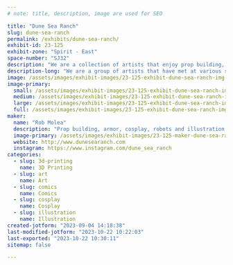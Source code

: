 ```yaml
---
# note: title, description, image are used for SEO

title: "Dune Sea Ranch"
slug: dune-sea-ranch
permalink: /exhibits/dune-sea-ranch/
exhibit-id: 23-125
exhibit-zone: "Spirit - East"
space-number: "SJ32"
description: "We are a collection of artists that enjoy prop building, cosplay creations, droid making and art."
description-long: "We are a group of artists that have met at various schools, conventions and gatherings.  We are fantasy and sci fi fans that love prop building and cosplay costuming. We are all traditionally trained artists that love creating."
image: /assets/images/exhibit-images/23-125-exhibit-dune-sea-ranch-img-0421-large.jpg
image-primary: 
  small: /assets/images/exhibit-images/23-125-exhibit-dune-sea-ranch-img-0421-small.jpg
  medium: /assets/images/exhibit-images/23-125-exhibit-dune-sea-ranch-img-0421-medium.jpg
  large: /assets/images/exhibit-images/23-125-exhibit-dune-sea-ranch-img-0421-large.jpg
  full: /assets/images/exhibit-images/23-125-exhibit-dune-sea-ranch-img-0421-full.jpg
maker: 
  name: "Rob Molea"
  description: "Prop building, armor, cosplay, robots and illustration."
  image-primary: /assets/images/exhibit-images/23-125-maker-dune-sea-ranch-gpupresents1-medium.jpg
  website: http://www.dunesearanch.com
  instagram: https://www.instagram.com/dune_sea_ranch
categories: 
  - slug: 3d-printing
    name: 3D Printing
  - slug: art
    name: Art
  - slug: comics
    name: Comics
  - slug: cosplay
    name: Cosplay
  - slug: illustration
    name: Illustration
created-jotform: "2023-09-04 14:18:38"
last-modified-jotform: "2023-10-22 10:22:03"
last-exported: "2023-10-22 10:30:11"
sitemap: false

---
```

